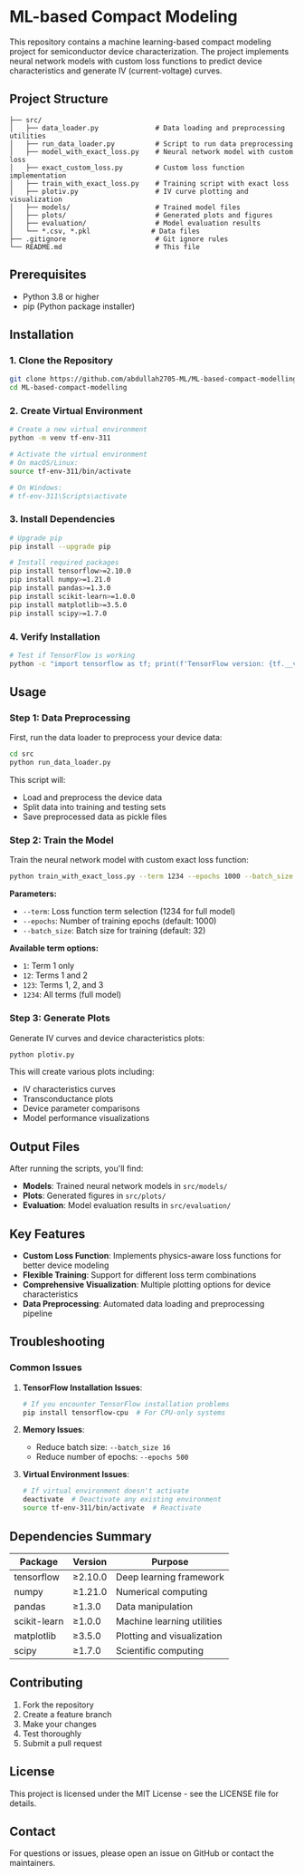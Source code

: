 # ML-based Compact Modeling

This repository contains a machine learning-based compact modeling project for semiconductor device characterization. The project implements neural network models with custom loss functions to predict device characteristics and generate IV (current-voltage) curves.

## Project Structure

```
├── src/
│   ├── data_loader.py              # Data loading and preprocessing utilities
│   ├── run_data_loader.py          # Script to run data preprocessing
│   ├── model_with_exact_loss.py    # Neural network model with custom loss
│   ├── exact_custom_loss.py        # Custom loss function implementation
│   ├── train_with_exact_loss.py    # Training script with exact loss
│   ├── plotiv.py                   # IV curve plotting and visualization
│   ├── models/                     # Trained model files
│   ├── plots/                      # Generated plots and figures
│   ├── evaluation/                 # Model evaluation results
│   └── *.csv, *.pkl               # Data files
├── .gitignore                      # Git ignore rules
└── README.md                       # This file
```

## Prerequisites

- Python 3.8 or higher
- pip (Python package installer)

## Installation

### 1. Clone the Repository

```bash
git clone https://github.com/abdullah2705-ML/ML-based-compact-modelling.git
cd ML-based-compact-modelling
```

### 2. Create Virtual Environment

```bash
# Create a new virtual environment
python -m venv tf-env-311

# Activate the virtual environment
# On macOS/Linux:
source tf-env-311/bin/activate

# On Windows:
# tf-env-311\Scripts\activate
```

### 3. Install Dependencies

```bash
# Upgrade pip
pip install --upgrade pip

# Install required packages
pip install tensorflow>=2.10.0
pip install numpy>=1.21.0
pip install pandas>=1.3.0
pip install scikit-learn>=1.0.0
pip install matplotlib>=3.5.0
pip install scipy>=1.7.0
```

### 4. Verify Installation

```bash
# Test if TensorFlow is working
python -c "import tensorflow as tf; print(f'TensorFlow version: {tf.__version__}')"
```

## Usage

### Step 1: Data Preprocessing

First, run the data loader to preprocess your device data:

```bash
cd src
python run_data_loader.py
```

This script will:
- Load and preprocess the device data
- Split data into training and testing sets
- Save preprocessed data as pickle files

### Step 2: Train the Model

Train the neural network model with custom exact loss function:

```bash
python train_with_exact_loss.py --term 1234 --epochs 1000 --batch_size 32
```

**Parameters:**
- `--term`: Loss function term selection (1234 for full model)
- `--epochs`: Number of training epochs (default: 1000)
- `--batch_size`: Batch size for training (default: 32)

**Available term options:**
- `1`: Term 1 only
- `12`: Terms 1 and 2
- `123`: Terms 1, 2, and 3
- `1234`: All terms (full model)

### Step 3: Generate Plots

Generate IV curves and device characteristics plots:

```bash
python plotiv.py
```

This will create various plots including:
- IV characteristics curves
- Transconductance plots
- Device parameter comparisons
- Model performance visualizations

## Output Files

After running the scripts, you'll find:

- **Models**: Trained neural network models in `src/models/`
- **Plots**: Generated figures in `src/plots/`
- **Evaluation**: Model evaluation results in `src/evaluation/`

## Key Features

- **Custom Loss Function**: Implements physics-aware loss functions for better device modeling
- **Flexible Training**: Support for different loss term combinations
- **Comprehensive Visualization**: Multiple plotting options for device characteristics
- **Data Preprocessing**: Automated data loading and preprocessing pipeline

## Troubleshooting

### Common Issues

1. **TensorFlow Installation Issues**:
   ```bash
   # If you encounter TensorFlow installation problems
   pip install tensorflow-cpu  # For CPU-only systems
   ```

2. **Memory Issues**:
   - Reduce batch size: `--batch_size 16`
   - Reduce number of epochs: `--epochs 500`

3. **Virtual Environment Issues**:
   ```bash
   # If virtual environment doesn't activate
   deactivate  # Deactivate any existing environment
   source tf-env-311/bin/activate  # Reactivate
   ```

## Dependencies Summary

| Package | Version | Purpose |
|---------|---------|---------|
| tensorflow | ≥2.10.0 | Deep learning framework |
| numpy | ≥1.21.0 | Numerical computing |
| pandas | ≥1.3.0 | Data manipulation |
| scikit-learn | ≥1.0.0 | Machine learning utilities |
| matplotlib | ≥3.5.0 | Plotting and visualization |
| scipy | ≥1.7.0 | Scientific computing |

## Contributing

1. Fork the repository
2. Create a feature branch
3. Make your changes
4. Test thoroughly
5. Submit a pull request

## License

This project is licensed under the MIT License - see the LICENSE file for details.

## Contact

For questions or issues, please open an issue on GitHub or contact the maintainers. 